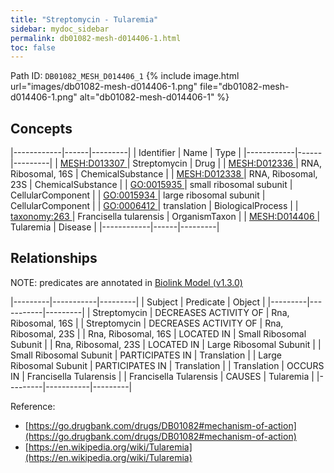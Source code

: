 ```yaml
---
title: "Streptomycin - Tularemia"
sidebar: mydoc_sidebar
permalink: db01082-mesh-d014406-1.html
toc: false 
---
```



Path ID: `DB01082_MESH_D014406_1`
{% include image.html url="images/db01082-mesh-d014406-1.png" file="db01082-mesh-d014406-1.png" alt="db01082-mesh-d014406-1" %}

## Concepts

|------------|------|---------|
| Identifier | Name | Type    |
|------------|------|---------|
| <a href="https://identifiers.org/MESH:D013307">MESH:D013307 </a> | Streptomycin | Drug |
| <a href="https://identifiers.org/MESH:D012336">MESH:D012336 </a> | RNA, Ribosomal, 16S | ChemicalSubstance |
| <a href="https://identifiers.org/MESH:D012338">MESH:D012338 </a> | RNA, Ribosomal, 23S | ChemicalSubstance |
| <a href="https://identifiers.org/GO:0015935">GO:0015935 </a> | small ribosomal subunit | CellularComponent |
| <a href="https://identifiers.org/GO:0015934">GO:0015934 </a> | large ribosomal subunit | CellularComponent |
| <a href="https://identifiers.org/GO:0006412">GO:0006412 </a> | translation | BiologicalProcess |
| <a href="https://identifiers.org/taxonomy:263">taxonomy:263 </a> | Francisella tularensis | OrganismTaxon |
| <a href="https://identifiers.org/MESH:D014406">MESH:D014406 </a> | Tularemia | Disease |
|------------|------|---------|

## Relationships


NOTE: predicates are annotated in <a href="https://github.com/biolink/biolink-model/releases/tag/v1.3.0">Biolink Model (v1.3.0)</a>

|---------|-----------|---------|
| Subject | Predicate | Object  |
|---------|-----------|---------|
| Streptomycin | DECREASES ACTIVITY OF | Rna, Ribosomal, 16S |
| Streptomycin | DECREASES ACTIVITY OF | Rna, Ribosomal, 23S |
| Rna, Ribosomal, 16S | LOCATED IN | Small Ribosomal Subunit |
| Rna, Ribosomal, 23S | LOCATED IN | Large Ribosomal Subunit |
| Small Ribosomal Subunit | PARTICIPATES IN | Translation |
| Large Ribosomal Subunit | PARTICIPATES IN | Translation |
| Translation | OCCURS IN | Francisella Tularensis |
| Francisella Tularensis | CAUSES | Tularemia |
|---------|-----------|---------|

Reference: 
  - [https://go.drugbank.com/drugs/DB01082#mechanism-of-action](https://go.drugbank.com/drugs/DB01082#mechanism-of-action)
  - [https://en.wikipedia.org/wiki/Tularemia](https://en.wikipedia.org/wiki/Tularemia)
